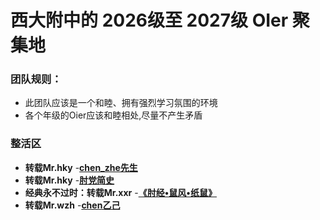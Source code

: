# 西大附中的 2026级至 2027级 OIer 聚集地

### 团队规则：

* 此团队应该是一个和睦、拥有强烈学习氛围的环境
* 各个年级的Oier应该和睦相处,尽量不产生矛盾

### **整活区**

* **转载Mr.hky** -**[chen_zhe先生](./blob/main/chen_zhe%E5%85%88%E7%94%9F.md)**
* **转载Mr.hky** -**[肘党简史](./blob/main/%E8%82%98%E5%85%9A%E7%AE%80%E5%8F%B2.md)**
* **经典永不过时：转载Mr.xxr** -**[《肘经•鼠风•纸鼠》](./blob/main/%E3%80%8A%E8%82%98%E7%BB%8F%E2%80%A2%E9%BC%A0%E9%A3%8E%E2%80%A2%E7%BA%B8%E9%BC%A0%E3%80%8B.md)**
* **转载Mr.wzh** -**[chen乙己](./blob/main/chen%E4%B9%99%E5%B7%B1.md)**
